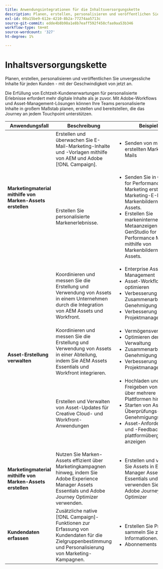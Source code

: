 ```yaml
---
title: Anwendungsintegrationen für die Inhaltsversorgungskette
description: Planen, erstellen, personalisieren und veröffentlichen Sie Inhalte.
exl-id: 00a15be9-612e-4210-8b2a-77274aa5713c
source-git-commit: edde4b8b98a1e8b7eaff592f458cfaa9aa53b346
workflow-type: tm+mt
source-wordcount: '327'
ht-degree: 1%

---
```


# Inhaltsversorgungskette

Planen, erstellen, personalisieren und veröffentlichen Sie unvergessliche Inhalte für jeden Kunden - mit der Geschwindigkeit von jetzt an.

Die Erfüllung von Echtzeit-Kundenerwartungen für personalisierte Erlebnisse erfordert mehr digitale Inhalte als je zuvor. Mit Adobe-Workflows und Asset-Management-Lösungen können Ihre Teams personalisierte Inhalte in großem Maßstab planen, erstellen und bereitstellen, die das Journey an jedem Touchpoint unterstützen.

<table>
 <thead>
    <tr>
      <th>Anwendungsfall</th>
      <th>Beschreibung</th>
      <th>Beispiele</th>
      <th>Anwendungen</th>
    </tr>
  </thead>
  <tbody>
<tr>
  <td rowspan="2"><strong>Marketingmaterial mithilfe von Marken-Assets erstellen</strong><br/></td>
  <td>Erstellen und überwachen Sie E-Mail-Marketing-Inhalte und -Vorlagen mithilfe von AEM und Adobe [!DNL Campaign].</td>
  <td>
    <ul>
      <li>Senden von mit AEM erstellten Marketing-E-Mails</li>
    </ul>    
  </td>
  <td><a href="../integrations-between-applications/experience-manager/experience-manager-campaign.md">[!DNL Campaign] und AEM</a></td>
</tr>
<tr>
  <td>Erstellen Sie personalisierte Markenerlebnisse.</td>
  <td>
    <ul>
      <li>Senden Sie in GenStudio for Performance Marketing erstellte Marketing-E-Mails mit Markenbildern von AEM Assets.</li>
      <li>Erstellen Sie markeninterne Metaanzeigen in GenStudio for Performance Marketing mithilfe von Markenbildern aus AEM Assets.</li>
    </ul>    
  </td>
  <td><a href="../integrations-between-applications/experience-manager/experience-manager-genstudio-for-performance-marketing.md">GenStudio for Performance Marketing und AEM</a></td>
</tr>
<tr>
  <td rowspan="3"><strong>Asset-Erstellung verwalten</strong><br/></td>
  <td>Koordinieren und messen Sie die Erstellung und Verwendung von Assets in einem Unternehmen durch die Integration von AEM Assets und Workfront.</td>
  <td>
    <ul style="margin-top: 0;">
      <li>Enterprise Asset Management</li>
      <li>Asset-Workflows optimieren</li>
      <li>Verbesserung der Zusammenarbeit und Genehmigung</li>
      <li>Verbesserung des Projektmanagements</li>
    </ul>    
  </td>
  <td><a href="../integrations-between-applications/experience-manager/experience-manager-workfront.md">AEM Assets und Workfront</a></td>
</tr>
<tr>
  <td>Koordinieren und messen Sie die Erstellung und Verwendung von Assets in einer Abteilung, indem Sie AEM Assets Essentials und Workfront integrieren.</td>
  <td>
    <ul style="margin-top: 0;">
      <li>Vermögensverwaltung</li>
      <li>Optimieren der Asset-Verwaltung</li>
      <li>Zusammenarbeit und Genehmigung aktivieren</li>
      <li>Verbesserung des Projektmanagements</li>
    </ul>    
  </td>
  <td><a href="../integrations-between-applications/experience-manager/experience-manager-workfront.md">AEM Assets Essentials und Workfront</a></td>
</tr>
<tr>
  <td>Erstellen und Verwalten von Asset-Updates für Creative Cloud- und Workfront-Anwendungen</td>
  <td>
    <ul style="margin-top: 0;">
      <li>Hochladen und Freigeben von Assets über mehrere Plattformen hinweg</li>
      <li>Starten von Asset-Überprüfungs- und Genehmigungsprozessen</li>
      <li>Asset-Anforderungen und -Feedback plattformübergreifend anzeigen</li>
    </ul>    
  </td>
  <td><a href="/help/integrations/integrations-between-applications/workfront/workfront-creative-cloud.md">Creative Cloud und Workfront</a></td>
</tr>
<tr>
  <td><strong>Marketingmaterial mithilfe von Marken-Assets erstellen</strong><br/></td>
  <td>Nutzen Sie Marken-Assets effizient über Marketingkampagnen hinweg, indem Sie Adobe Experience Manager Assets Essentials und Adobe Journey Optimizer verwenden.
  </td>
  <td>
    <ul>
      <li>Erstellen und verwalten Sie Assets in Experience Manager Assets Essentials und verwenden Sie sie in Adobe Journey Optimizer</li>
    </ul>
  </td>
  <td><a href="../integrations-between-applications/journey-optimizer/journey-optimizer-experience-manager.md">Journey Optimizer und AEM Asset-Grundlagen</a></td>
</tr>
<tr>
  <td><strong>Kundendaten erfassen</strong><br/></td>
  <td>Zusätzliche native [!DNL Campaign]-Funktionen zur Erfassung von Kundendaten für die Zielgruppenbestimmung und Personalisierung von Marketing-Kampagnen.
  </td>
  <td>
    <ul>
      <li>Erstellen Sie Profile und sammeln Sie zusätzliche Informationen. </li>
      <li>Abonnements</li>
    </ul>
  </td>
  <td><a href="../integrations-between-applications/experience-manager/experience-manager-campaign.md">AEM Forms und [!DNL Campaign] Standard</a></td>
</tr>
</tbody>
</table>
